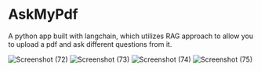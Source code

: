 # AskMyPdf
A python app built with langchain, which utilizes RAG approach to allow you to upload a pdf and ask different questions from it.


![Screenshot (72)](https://github.com/AbdullahSharif/AskMyPdf/assets/119653704/7a2575e6-6bac-49cb-8bba-3653421fc787)
![Screenshot (73)](https://github.com/AbdullahSharif/AskMyPdf/assets/119653704/6318b649-1763-4e2f-8ba4-fd62c0bfab30)
![Screenshot (74)](https://github.com/AbdullahSharif/AskMyPdf/assets/119653704/77def02a-12b2-4fb1-abdc-3a1ef2f8c1d6)
![Screenshot (75)](https://github.com/AbdullahSharif/AskMyPdf/assets/119653704/0091f0ae-567f-4a59-b3fd-5b280b073016)
